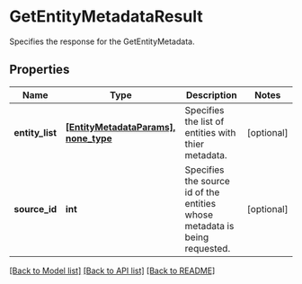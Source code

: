 # GetEntityMetadataResult

Specifies the response for the GetEntityMetadata.

## Properties
Name | Type | Description | Notes
------------ | ------------- | ------------- | -------------
**entity_list** | [**[EntityMetadataParams], none_type**](EntityMetadataParams.md) | Specifies the list of entities with thier metadata. | [optional] 
**source_id** | **int** | Specifies the source id of the entities whose metadata is being requested. | [optional] 

[[Back to Model list]](../README.md#documentation-for-models) [[Back to API list]](../README.md#documentation-for-api-endpoints) [[Back to README]](../README.md)


